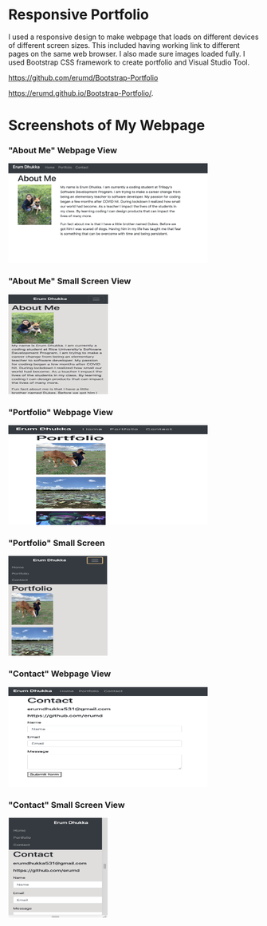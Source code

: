 <h1>Responsive Portfolio</h1>

I used a responsive design to make webpage that loads on different devices of different screen sizes.  This included having working link to different pages on the same web browser. I also made sure images loaded fully. I used Bootstrap CSS framework to create portfolio and Visual Studio Tool.  

https://github.com/erumd/Bootstrap-Portfolio

https://erumd.github.io/Bootstrap-Portfolio/.
<p></p>

<h1> Screenshots of My Webpage </h1>
<h3> "About Me" Webpage View </h3>
<img src= "images/webpage.jpg" alt= "webpage" width= "400" height="200">
<h3> "About Me" Small Screen View </h3>
<img src= "images/smallscreen.jpg" alt= "webpage" width= "200" height="200">

<h3> "Portfolio" Webpage View </h3>
<img src= "images/portfolio.jpg" alt= "webpage" width= "400" height="200">
<h3> "Portfolio" Small Screen </h3>
<img src= "images/portfolio2.jpg" alt= "webpage" width= "200" height="200">

<h3> "Contact" Webpage View </h3>
<img src= "images/contact.jpg" alt= "webpage" width= "400" height="200">
<h3> "Contact" Small Screen View </h3>
<img src= "images/contact2.jpg" alt= "webpage" width= "200" height="200">